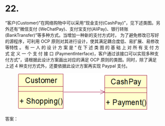 # 22.

“客户(Customer)”在网络购物中可以采用“现金支付(CashPay)”，见下述类图。另外还有“微信支付 (WeChatPay)、支付宝支付(AliPay)、银行转账(BankTransfer)”等多种方式。当增加一种新的支付方式时， 为了避免修改已写好的源程序，可利用 OCP 原则对其进行设计，使其满足耦合度低、易扩展、易修改 等特性 。 有 一 人 的 设 计 方 案 是 “ 在 下 述 类 图 的 基 础 上 对 所 有 支 付 方 式 定 义 一 个 支 付 接 口 (PaymentInterface)，客户通过该接口可以实现多种支付方式”，请根据此设计方案画出对应的满足 OCP 原则的类图。同时，除了满足上述 4 种支付方式外，还要依据此设计方案再实现 Paypal 支付。

<figure><img src="../.gitbook/assets/image (27).png" alt=""><figcaption></figcaption></figure>



答案：

